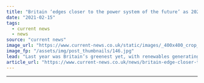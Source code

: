 ```yaml
---
title: "Britain ‘edges closer to the power system of the future’ as 2020 is hailed as greenest year"
date: "2021-02-15"
tags: 
  - current news
  - news
source: "current news"
image_url: "https://www.current-news.co.uk/static/images/_400x400_crop_center-center/Biomass-Storage-Domes-at-Drax-Power-Station-credit-Drax.jpg"
image_fp: "/assets/img/post_thumbnails/146.jpg"
lead: "​Last year was Britain’s greenest yet, with renewables generating more power than fossil fuels for the first time according to a new report from Drax Electric Insights."
article_url: "https://www.current-news.co.uk/news/britain-edge-closer-to-the-power-system-of-the-future-as-2020-hailed-greenest-year?utm_source=rss-feeds&utm_medium=rss&utm_campaign=rss"
---
```


---
